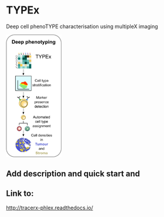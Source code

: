 # TYPEx
Deep cell phenoTYPE characterisation using multipleX imaging 


 <img src="./doc/_static/typing2.png" width="30%" height="30%">

## Add description and quick start and
## Link to:
http://tracerx-phlex.readthedocs.io/
